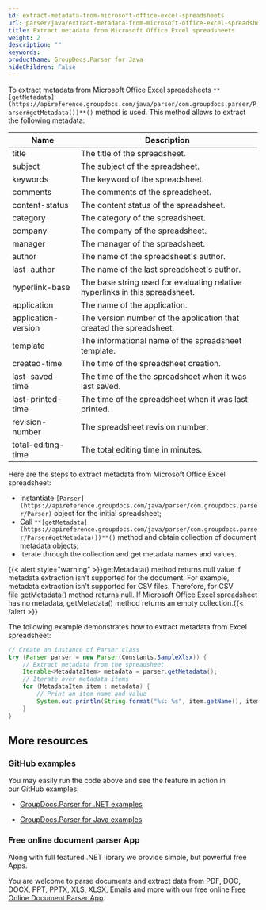 ```yaml
---
id: extract-metadata-from-microsoft-office-excel-spreadsheets
url: parser/java/extract-metadata-from-microsoft-office-excel-spreadsheets
title: Extract metadata from Microsoft Office Excel spreadsheets
weight: 2
description: ""
keywords: 
productName: GroupDocs.Parser for Java
hideChildren: False
---
```

To extract metadata from Microsoft Office Excel spreadsheets `**[getMetadata](https://apireference.groupdocs.com/java/parser/com.groupdocs.parser/Parser#getMetadata())**()` method is used. This method allows to extract the following metadata:

| Name | Description |
| --- | --- |
| title | The title of the spreadsheet. |
| subject | The subject of the spreadsheet. |
| keywords | The keyword of the spreadsheet. |
| comments | The comments of the spreadsheet. |
| content-status | The content status of the spreadsheet. |
| category | The category of the spreadsheet. |
| company | The company of the spreadsheet. |
| manager | The manager of the spreadsheet. |
| author | The name of the spreadsheet's author. |
| last-author | The name of the last spreadsheet's author. |
| hyperlink-base | The base string used for evaluating relative hyperlinks in this spreadsheet. |
| application | The name of the application. |
| application-version | The version number of the application that created the spreadsheet. |
| template | The informational name of the spreadsheet template. |
| created-time | The time of the spreadsheet creation. |
| last-saved-time | The time of the the spreadsheet when it was last saved. |
| last-printed-time | The time of the spreadsheet when it was last printed. |
| revision-number | The spreadsheet revision number. |
| total-editing-time | The total editing time in minutes. |

Here are the steps to extract metadata from Microsoft Office Excel spreadsheet:

*   Instantiate `[Parser](https://apireference.groupdocs.com/java/parser/com.groupdocs.parser/Parser)` object for the initial spreadsheet;
*   Call `**[getMetadata](https://apireference.groupdocs.com/java/parser/com.groupdocs.parser/Parser#getMetadata())**()` method and obtain collection of document metadata objects;
*   Iterate through the collection and get metadata names and values.

{{< alert style="warning" >}}getMetadata() method returns null value if metadata extraction isn't supported for the document. For example, metadata extraction isn't supported for CSV files. Therefore, for CSV file getMetadata() method returns null. If Microsoft Office Excel spreadsheet has no metadata, getMetadata() method returns an empty collection.{{< /alert >}}

The following example demonstrates how to extract metadata from Excel spreadsheet:

```java
// Create an instance of Parser class
try (Parser parser = new Parser(Constants.SampleXlsx)) {
    // Extract metadata from the spreadsheet
    Iterable<MetadataItem> metadata = parser.getMetadata();
    // Iterate over metadata items
    for (MetadataItem item : metadata) {
        // Print an item name and value
        System.out.println(String.format("%s: %s", item.getName(), item.getValue()));
    }
}
```

## More resources

### GitHub examples

You may easily run the code above and see the feature in action in our GitHub examples:

*   [GroupDocs.Parser for .NET examples](https://github.com/groupdocs-parser/GroupDocs.Parser-for-.NET)
    
*   [GroupDocs.Parser for Java examples](https://github.com/groupdocs-parser/GroupDocs.Parser-for-Java)
    

### Free online document parser App

Along with full featured .NET library we provide simple, but powerful free Apps.

You are welcome to parse documents and extract data from PDF, DOC, DOCX, PPT, PPTX, XLS, XLSX, Emails and more with our free online [Free Online Document Parser App](https://products.groupdocs.app/parser).
